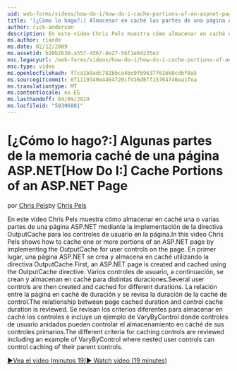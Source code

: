 ```yaml
---
uid: web-forms/videos/how-do-i/how-do-i-cache-portions-of-an-aspnet-page
title: '[¿Cómo lo hago?:] Almacenar en caché las partes de una página ASP.NET | Microsoft Docs'
author: rick-anderson
description: En este vídeo Chris Pels muestra cómo almacenar en caché una o varias partes de una página ASP.NET mediante la implementación de la directiva OutputCache para los controles de usuario en la página. En primer lugar, un...
ms.author: riande
ms.date: 02/12/2009
ms.assetid: b20b2b30-a557-4567-8e27-56f1e04235e2
msc.legacyurl: /web-forms/videos/how-do-i/how-do-i-cache-portions-of-an-aspnet-page
msc.type: video
ms.openlocfilehash: f7ca1b9adc781bbca4bc9fb9637f61660cdbf0a5
ms.sourcegitcommit: 0f1119340e4464720cfd16d0ff15764746ea1fea
ms.translationtype: MT
ms.contentlocale: es-ES
ms.lasthandoff: 04/09/2019
ms.locfileid: "59396881"
---
```

# <a name="how-do-i-cache-portions-of-an-aspnet-page"></a><span data-ttu-id="b6751-104">[¿Cómo lo hago?:] Algunas partes de la memoria caché de una página ASP.NET</span><span class="sxs-lookup"><span data-stu-id="b6751-104">[How Do I:] Cache Portions of an ASP.NET Page</span></span>

<span data-ttu-id="b6751-105">por [Chris Pels](https://twitter.com/chrispels)</span><span class="sxs-lookup"><span data-stu-id="b6751-105">by [Chris Pels](https://twitter.com/chrispels)</span></span>

<span data-ttu-id="b6751-106">En este vídeo Chris Pels muestra cómo almacenar en caché una o varias partes de una página ASP.NET mediante la implementación de la directiva OutputCache para los controles de usuario en la página.</span><span class="sxs-lookup"><span data-stu-id="b6751-106">In this video Chris Pels shows how to cache one or more portions of an ASP.NET page by implementing the OutputCache for user controls on the page.</span></span> <span data-ttu-id="b6751-107">En primer lugar, una página ASP.NET se crea y almacena en caché utilizando la directiva OutputCache.</span><span class="sxs-lookup"><span data-stu-id="b6751-107">First, an ASP.NET page is created and cached using the OutputCache directive.</span></span> <span data-ttu-id="b6751-108">Varios controles de usuario, a continuación, se crean y almacenan en caché para distintas duraciones.</span><span class="sxs-lookup"><span data-stu-id="b6751-108">Several user controls are then created and cached for different durations.</span></span> <span data-ttu-id="b6751-109">La relación entre la página en caché de duración y se revisa la duración de la caché de control.</span><span class="sxs-lookup"><span data-stu-id="b6751-109">The relationship between page cached duration and control cache duration is reviewed.</span></span> <span data-ttu-id="b6751-110">Se revisan los criterios diferentes para almacenar en caché los controles e incluye un ejemplo de VaryByControl donde controles de usuario anidados pueden controlar el almacenamiento en caché de sus controles primarios.</span><span class="sxs-lookup"><span data-stu-id="b6751-110">The different criteria for caching controls are reviewed including an example of VaryByControl where nested user controls can control caching of their parent controls.</span></span>

[<span data-ttu-id="b6751-111">&#9654;Vea el vídeo (minutos 19)</span><span class="sxs-lookup"><span data-stu-id="b6751-111">&#9654; Watch video (19 minutes)</span></span>](https://channel9.msdn.com/Blogs/ASP-NET-Site-Videos/how-do-i-cache-portions-of-an-aspnet-page)
